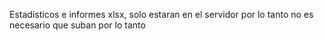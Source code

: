 Estadisticos e informes xlsx, 
solo estaran en el servidor 
por lo tanto no es necesario que suban
por lo tanto